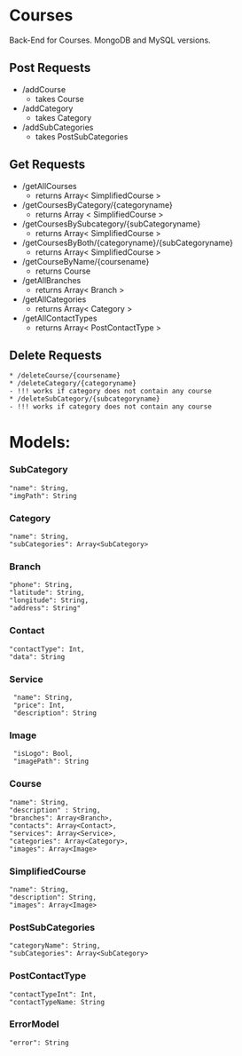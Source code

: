 # Courses
Back-End for Courses. MongoDB and MySQL versions.


## Post Requests
* /addCourse
    - takes Course
* /addCategory
    - takes Category
* /addSubCategories
    - takes PostSubCategories

## Get Requests
* /getAllCourses
   - returns Array< SimplifiedCourse >
* /getCoursesByCategory/{categoryname}
   - returns Array < SimplifiedCourse >
* /getCoursesBySubcategory/{subCategoryname}
   - returns Array< SimplifiedCourse >
* /getCoursesByBoth/{categoryname}/{subCategoryname}
   - returns Array< SimplifiedCourse >
* /getCourseByName/{coursename}
   - returns Course
* /getAllBranches
   - returns Array< Branch >
* /getAllCategories
   - returns Array< Category >
* /getAllContactTypes
   - returns Array< PostContactType >


## Delete Requests
    * /deleteCourse/{coursename}
    * /deleteCategory/{categoryname} 
    - !!! works if category does not contain any course
    * /deleteSubCategory/{subcategoryname}
    - !!! works if category does not contain any course

# Models:

### SubCategory
    "name": String,
    "imgPath": String
    
### Category
    "name": String,
    "subCategories": Array<SubCategory>

### Branch
    "phone": String,
    "latitude": String,
    "longitude": String,
    "address": String"

### Contact
    "contactType": Int,
    "data": String

### Service
     "name": String,
     "price": Int,
     "description": String
     
### Image 
     "isLogo": Bool,
     "imagePath": String
    
### Course
    "name": String,
    "description" : String,
    "branches": Array<Branch>,
    "contacts": Array<Contact>,
    "services": Array<Service>,
    "categories": Array<Category>,
    "images": Array<Image>
    
### SimplifiedCourse
    "name": String,
    "description": String,
    "images": Array<Image>
    
### PostSubCategories
    "categoryName": String,
    "subCategories": Array<SubCategory>
         
### PostContactType
    "contactTypeInt": Int,
    "contactTypeName: String
    
### ErrorModel
    "error": String
